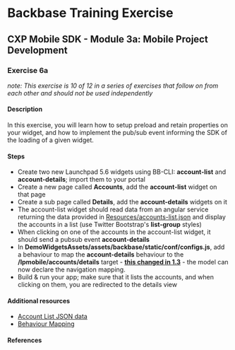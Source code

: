 # Backbase Training Exercise

## CXP Mobile SDK - Module 3a: Mobile Project Development

### Exercise 6a

_note: This exercise is 10 of 12 in a series of exercises that follow on from each other and should not be used independently_

#### Description

In this exercise, you will learn how to setup preload and retain properties on your widget, and how to implement the pub/sub event informing the SDK of the loading of a given widget.

#### Steps

 - Create two new Launchpad 5.6 widgets using BB-CLI: **account-list** and **account-details**; import them to your portal
 - Create a new page called **Accounts**, add the **account-list** widget on that page
 - Create a sub page called **Details**, add the **account-details** widgets on it
 - The account-list widget should read data from an angular service returning the data provided in [Resources/accounts-list.json](../../Resources/accounts-list.json) and display the accounts in a list (use Twitter Bootstrap's **list-group** styles)
 - When clicking on one of the accounts in the account-list widget, it should send a pubsub event **account-details**
 - In **DemoWidgetsAssets/assets/backbase/static/conf/configs.js**, add a behaviour to map the **account-details** behaviour to the **/lpmobile/accounts/details** target - [**this changed in 1.3**](https://my.backbase.com/resources/documentation/mobile-sdk/1.3/mobileapp_nav_informer.html#mobileapp_behaviormap) - the model can now declare the navigation mapping.
 - Build & run your app; make sure that it lists the accounts, and when clicking on them, you are redirected to the details view

#### Additional resources

 * [Account List JSON data](../../Resources/accounts-list.json)
 * [Behaviour Mapping](https://my.backbase.com/resources/documentation/mobile-sdk/1.2/mobileapp_nav_informer.html)   

#### References
